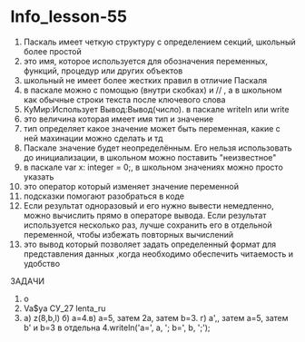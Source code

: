 # Info_lesson-55 
1. Паскаль имеет четкую структуру с определением секций, школьный более простой
2. это имя, которое используется для обозначения переменных, функций, процедур или других объектов
3. школьный не имеет более жестких правил в отличие Паскаля
4. в паскале можно с помощью (внутри скобках) и // , а в школьном как обычные строки текста после ключевого слова
5. КуМир:Использует Вывод:Вывод(число). в паскале writeln или write
6. это величина которая имеет имя тип и значение
7. тип определяет какое значение может быть переменная, какие с ней махинации можно сделать и тд
8. Паскале значение будет неопределённым. Его нельзя использовать до инициализации, в школьном можно поставить "неизвестное"
9. в паскале var x: integer = 0;, в школьном значениях можно просто указать
10. это оператор который изменяет значение переменной
11. подсказки помогают разобраться в коде
12. Если результат одноразовый и его нужно вывести немедленно, можно вычислить прямо в операторе вывода. Если результат используется несколько раз, лучше сохранить его в отдельной переменной, чтобы избежать повторных вычислений
13. это вывод который позволяет задать определенный формат для представления данных ,когда необходимо обеспечить читаемость и удобство



ЗАДАЧИ 

1. о
2. Va$ya СУ_27 lenta_ru
3. а) z(8,b,l) б) a=4.в)  a=5, затем 2a, затем b=3.
г) a',, затем a=5, затем b' и b=3 в отдельна
4.writeln('a=', a, '; b=', b, ';');

